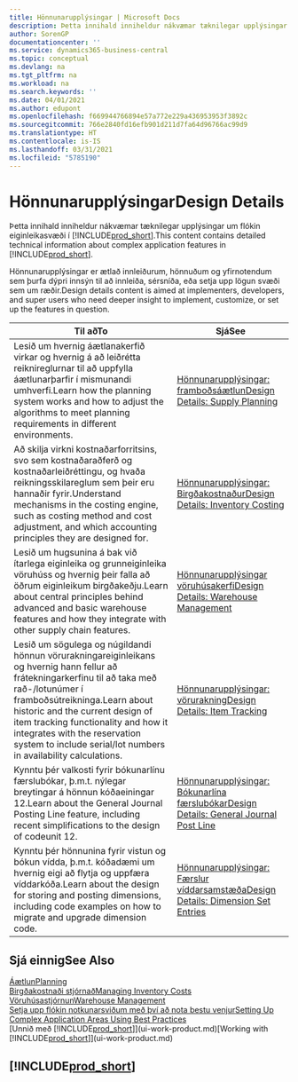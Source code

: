 ```yaml
---
title: Hönnunarupplýsingar | Microsoft Docs
description: Þetta innihald inniheldur nákvæmar tæknilegar upplýsingar um flókin eiginleikasvæði í Business Central.
author: SorenGP
documentationcenter: ''
ms.service: dynamics365-business-central
ms.topic: conceptual
ms.devlang: na
ms.tgt_pltfrm: na
ms.workload: na
ms.search.keywords: ''
ms.date: 04/01/2021
ms.author: edupont
ms.openlocfilehash: f669944766894e57a772e229a436953953f3892c
ms.sourcegitcommit: 766e2840fd16efb901d211d7fa64d96766ac99d9
ms.translationtype: HT
ms.contentlocale: is-IS
ms.lasthandoff: 03/31/2021
ms.locfileid: "5785190"
---
```

# <a name="design-details"></a><span data-ttu-id="5c4a5-103">Hönnunarupplýsingar</span><span class="sxs-lookup"><span data-stu-id="5c4a5-103">Design Details</span></span>
<span data-ttu-id="5c4a5-104">Þetta innihald inniheldur nákvæmar tæknilegar upplýsingar um flókin eiginleikasvæði í [!INCLUDE[prod_short](includes/prod_short.md)].</span><span class="sxs-lookup"><span data-stu-id="5c4a5-104">This content contains detailed technical information about complex application features in [!INCLUDE[prod_short](includes/prod_short.md)].</span></span>  

 <span data-ttu-id="5c4a5-105">Hönnunarupplýsingar er ætlað innleiðurum, hönnuðum og yfirnotendum sem þurfa dýpri innsýn til að innleiða, sérsníða, eða setja upp lögun svæði sem um ræðir.</span><span class="sxs-lookup"><span data-stu-id="5c4a5-105">Design details content is aimed at implementers, developers, and super users who need deeper insight to implement, customize, or set up the features in question.</span></span>  

|<span data-ttu-id="5c4a5-106">**Til að**</span><span class="sxs-lookup"><span data-stu-id="5c4a5-106">**To**</span></span>|<span data-ttu-id="5c4a5-107">**Sjá**</span><span class="sxs-lookup"><span data-stu-id="5c4a5-107">**See**</span></span>|  
|------------|-------------|  
|<span data-ttu-id="5c4a5-108">Lesið um hvernig áætlanakerfið virkar og hvernig á að leiðrétta reiknireglurnar til að uppfylla áætlunarþarfir í mismunandi umhverfi.</span><span class="sxs-lookup"><span data-stu-id="5c4a5-108">Learn how the planning system works and how to adjust the algorithms to meet planning requirements in different environments.</span></span>|[<span data-ttu-id="5c4a5-109">Hönnunarupplýsingar: framboðsáætlun</span><span class="sxs-lookup"><span data-stu-id="5c4a5-109">Design Details: Supply Planning</span></span>](design-details-supply-planning.md)|  
|<span data-ttu-id="5c4a5-110">Að skilja virkni kostnaðarforritsins, svo sem kostnaðaraðferð og kostnaðarleiðréttingu, og hvaða reikningsskilareglum sem þeir eru hannaðir fyrir.</span><span class="sxs-lookup"><span data-stu-id="5c4a5-110">Understand mechanisms in the costing engine, such as costing method and cost adjustment, and which accounting principles they are designed for.</span></span>|[<span data-ttu-id="5c4a5-111">Hönnunarupplýsingar: Birgðakostnaður</span><span class="sxs-lookup"><span data-stu-id="5c4a5-111">Design Details: Inventory Costing</span></span>](design-details-inventory-costing.md)|  
|<span data-ttu-id="5c4a5-112">Lesið um hugsunina á bak við ítarlega eiginleika og grunneiginleika vöruhúss og hvernig þeir falla að öðrum eiginleikum birgðakeðju.</span><span class="sxs-lookup"><span data-stu-id="5c4a5-112">Learn about central principles behind advanced and basic warehouse features and how they integrate with other supply chain features.</span></span>|[<span data-ttu-id="5c4a5-113">Hönnunarupplýsingar vöruhúsakerfi</span><span class="sxs-lookup"><span data-stu-id="5c4a5-113">Design Details: Warehouse Management</span></span>](design-details-warehouse-management.md)|  
|<span data-ttu-id="5c4a5-114">Lesið um sögulega og núgildandi hönnun vörurakningareiginleikans og hvernig hann fellur að frátekningarkerfinu til að taka með rað-/lotunúmer í framboðsútreikninga.</span><span class="sxs-lookup"><span data-stu-id="5c4a5-114">Learn about historic and the current design of item tracking functionality and how it integrates with the reservation system to include serial/lot numbers in availability calculations.</span></span>|[<span data-ttu-id="5c4a5-115">Hönnunarupplýsingar: vörurakning</span><span class="sxs-lookup"><span data-stu-id="5c4a5-115">Design Details: Item Tracking</span></span>](design-details-item-tracking.md)|  
|<span data-ttu-id="5c4a5-116">Kynntu þér valkosti fyrir bókunarlínu færslubókar, þ.m.t. nýlegar breytingar á hönnun kóðaeiningar 12.</span><span class="sxs-lookup"><span data-stu-id="5c4a5-116">Learn about the General Journal Posting Line feature, including recent simplifications to the design of codeunit 12.</span></span>|[<span data-ttu-id="5c4a5-117">Hönnunarupplýsingar: Bókunarlína færslubókar</span><span class="sxs-lookup"><span data-stu-id="5c4a5-117">Design Details: General Journal Post Line</span></span>](design-details-general-journal-post-line.md)|
|<span data-ttu-id="5c4a5-118">Kynntu þér hönnunina fyrir vistun og bókun vídda, þ.m.t. kóðadæmi um hvernig eigi að flytja og uppfæra víddarkóða.</span><span class="sxs-lookup"><span data-stu-id="5c4a5-118">Learn about the design for storing and posting dimensions, including code examples on how to migrate and upgrade dimension code.</span></span>|[<span data-ttu-id="5c4a5-119">Hönnunarupplýsingar: Færslur víddarsamstæða</span><span class="sxs-lookup"><span data-stu-id="5c4a5-119">Design Details: Dimension Set Entries</span></span>](design-details-dimension-set-entries-overview.md)|

## <a name="see-also"></a><span data-ttu-id="5c4a5-120">Sjá einnig</span><span class="sxs-lookup"><span data-stu-id="5c4a5-120">See Also</span></span>

[<span data-ttu-id="5c4a5-121">Áætlun</span><span class="sxs-lookup"><span data-stu-id="5c4a5-121">Planning</span></span>](production-planning.md)  
[<span data-ttu-id="5c4a5-122">Birgðakostnaði stjórnað</span><span class="sxs-lookup"><span data-stu-id="5c4a5-122">Managing Inventory Costs</span></span>](finance-manage-inventory-costs.md)  
[<span data-ttu-id="5c4a5-123">Vöruhúsastjórnun</span><span class="sxs-lookup"><span data-stu-id="5c4a5-123">Warehouse Management</span></span>](warehouse-manage-warehouse.md)  
[<span data-ttu-id="5c4a5-124">Setja upp flókin notkunarsviðum með því að nota bestu venjur</span><span class="sxs-lookup"><span data-stu-id="5c4a5-124">Setting Up Complex Application Areas Using Best Practices</span></span>](set-up-complex-application-areas-using-best-practices.md)  
<span data-ttu-id="5c4a5-125">[Unnið með [!INCLUDE[prod_short](includes/prod_short.md)]](ui-work-product.md)</span><span class="sxs-lookup"><span data-stu-id="5c4a5-125">[Working with [!INCLUDE[prod_short](includes/prod_short.md)]](ui-work-product.md)</span></span>  

## [!INCLUDE[prod_short](includes/free_trial_md.md)]  
